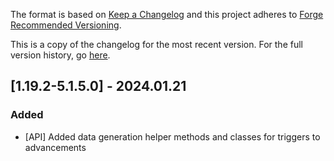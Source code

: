 The format is based on [Keep a Changelog](http://keepachangelog.com/en/1.0.0/) and this project adheres to [Forge Recommended Versioning](https://mcforge.readthedocs.io/en/latest/conventions/versioning/).

This is a copy of the changelog for the most recent version. For the full version history, go [here](https://github.com/TheIllusiveC4/Curios/blob/1.19.x/docs/CHANGELOG.md).

## [1.19.2-5.1.5.0] - 2024.01.21
### Added
- [API] Added data generation helper methods and classes for triggers to advancements
